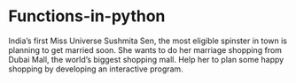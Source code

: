 # Functions-in-python

India’s first Miss Universe Sushmita Sen, the most eligible spinster in town is planning to get married soon. She wants to do her marriage shopping from Dubai Mall, the world’s biggest shopping mall. Help her to plan some happy shopping by developing an interactive program.
